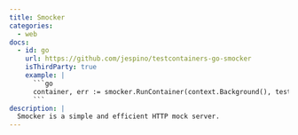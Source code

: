 ```yaml
---
title: Smocker
categories:
  - web
docs:
  - id: go
    url: https://github.com/jespino/testcontainers-go-smocker
    isThirdParty: true
    example: |
      ```go
      container, err := smocker.RunContainer(context.Background(), testcontainers.WithImage("thiht/smocker:0.18.5"));
      ```
description: |
  Smocker is a simple and efficient HTTP mock server.
---
```

